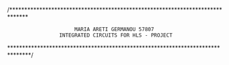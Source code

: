 /******************************************************************************

                          MARIA ARETI GERMANOU 57807
                     INTEGRATED CIRCUITS FOR HLS - PROJECT
                     
*******************************************************************************/
